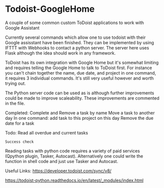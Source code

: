 # Todoist-GoogleHome
A couple of some common custom ToDoist applications to work with Google Assistant

Currently several commands which allow one to use todoist with their Google assisstant have been finished. They can be implemented by using IFTTT with Webhooks to contact a python server. The server here uses Flask although the idea should work in any framework.

ToDoist has its own integration with Google Home but it's somewhat limiting and requires telling the Google Home to talk
to ToDoist first. For instance you can't chain together the name, due date, and project in one command, it requires 3 individual
commands. It's still very useful however and worth trying out.

The Python server code can be used as is although further improvements could be made to improve scaleability. These improvements are commented in the file.

Completed:
    Complete and Remove a task by name
    Move a task to another day
    In one command: add task to this project on this day
    Remove the due date for a task

Todo:
    Read all overdue and current tasks
    
    Success check

Reading tasks with python code requires a variety of paid services (Qpython plugin, Tasker, Autocast). Alternatively one could write the function in shell code and just use Tasker and Autocast.

Useful Links:
https://developer.todoist.com/sync/v8/

https://todoist-python.readthedocs.io/en/latest/_modules/index.html
